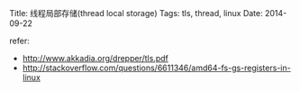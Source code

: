 Title: 线程局部存储(thread local storage)
Tags: tls, thread, linux
Date: 2014-09-22

refer:

- http://www.akkadia.org/drepper/tls.pdf
- http://stackoverflow.com/questions/6611346/amd64-fs-gs-registers-in-linux
